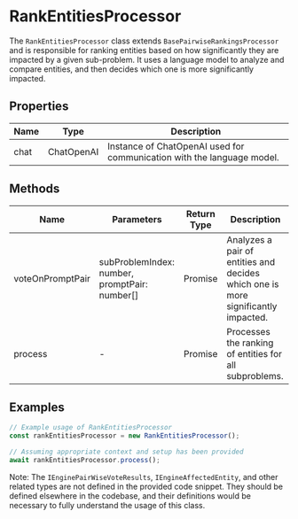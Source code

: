 # RankEntitiesProcessor

The `RankEntitiesProcessor` class extends `BasePairwiseRankingsProcessor` and is responsible for ranking entities based on how significantly they are impacted by a given sub-problem. It uses a language model to analyze and compare entities, and then decides which one is more significantly impacted.

## Properties

| Name   | Type   | Description               |
|--------|--------|---------------------------|
| chat   | ChatOpenAI | Instance of ChatOpenAI used for communication with the language model. |

## Methods

| Name              | Parameters                        | Return Type                     | Description                                                                 |
|-------------------|-----------------------------------|---------------------------------|-----------------------------------------------------------------------------|
| voteOnPromptPair  | subProblemIndex: number, promptPair: number[] | Promise<IEnginePairWiseVoteResults> | Analyzes a pair of entities and decides which one is more significantly impacted. |
| process           | -                                 | Promise<void>                   | Processes the ranking of entities for all subproblems.                       |

## Examples

```typescript
// Example usage of RankEntitiesProcessor
const rankEntitiesProcessor = new RankEntitiesProcessor();

// Assuming appropriate context and setup has been provided
await rankEntitiesProcessor.process();
```

Note: The `IEnginePairWiseVoteResults`, `IEngineAffectedEntity`, and other related types are not defined in the provided code snippet. They should be defined elsewhere in the codebase, and their definitions would be necessary to fully understand the usage of this class.
